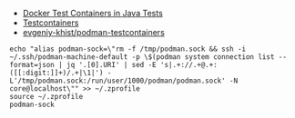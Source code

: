 
- [Docker Test Containers in Java Tests](https://www.baeldung.com/docker-test-containers)
- [Testcontainers](https://www.testcontainers.org/)
- [evgeniy-khist/podman-testcontainers](https://github.com/evgeniy-khist/podman-testcontainers)

```shell
echo "alias podman-sock=\"rm -f /tmp/podman.sock && ssh -i ~/.ssh/podman-machine-default -p \$(podman system connection list --format=json | jq '.[0].URI' | sed -E 's|.+://.+@.+:([[:digit:]]+)/.+|\1|') -L'/tmp/podman.sock:/run/user/1000/podman/podman.sock' -N core@localhost\"" >> ~/.zprofile
source ~/.zprofile
podman-sock
```
